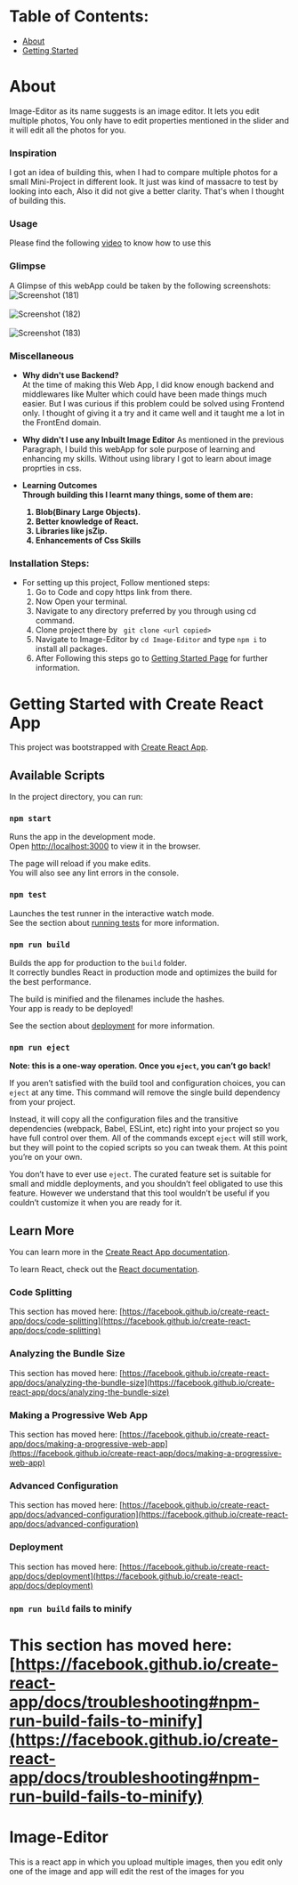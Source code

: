 # Table of Contents:
- [About](https://github.com/Naman-1234/Image-Editor#about)
- [Getting Started](https://github.com/Naman-1234/Image-Editor#getting-started-with-create-react-app)


# About
Image-Editor as its name suggests is an image editor. It lets you edit multiple photos, You only have to edit properties mentioned in the slider and it will edit all the photos for you.

### Inspiration
I got an idea of building this, when I had to compare multiple photos for a small Mini-Project in different look. It just was kind of massacre to test by looking into each, Also it did not give a better clarity. That's when I thought of building this.

### Usage
Please find the following [video](https://youtu.be/-BKU6ozhWrQ) to know how to use this 

### Glimpse
A Glimpse of this webApp could be taken by the following screenshots:
![Screenshot (181)](https://user-images.githubusercontent.com/63748249/116880265-6c033a00-ac3f-11eb-8646-5be54fe6798a.png)
<br><br>
![Screenshot (182)](https://user-images.githubusercontent.com/63748249/116880273-6efe2a80-ac3f-11eb-8cf7-2caf7c1901eb.png)
<br><br>
![Screenshot (183)](https://user-images.githubusercontent.com/63748249/116880301-76253880-ac3f-11eb-8a15-217993a69379.png)


### Miscellaneous

- <strong>Why didn't use Backend?</strong><br>
At the time of making this Web App, I did know enough backend and middlewares like Multer which could have been made things much easier.
But I was curious if this problem could be solved using Frontend only. I thought of giving it a try and it came well and it taught me a lot in the FrontEnd domain.

- <strong>Why didn't I use any Inbuilt Image Editor</strong>
As mentioned in the previous Paragraph, I build this webApp for sole purpose of learning and enhancing my skills. Without using library I got to learn about image proprties in css.

- <strong>Learning Outcomes<br>
Through building this I learnt many things, some of them are:<br>
    1. Blob(Binary Large Objects).<br>
    2. Better knowledge of React.<br>
    3. Libraries like jsZip.<br>
    4. Enhancements of Css Skills
</strong>


### Installation Steps:
- For setting up this project, Follow mentioned steps:<br>
    1. Go to Code and copy https link from there.<br>
    2. Now Open your terminal.<br>
    3. Navigate to any directory preferred by you through using cd command.<br>
    4. Clone project there by
    ``` git clone <url copied>```<br>
    5. Navigate to Image-Editor by `cd Image-Editor` and type `npm i` to install all packages.<br>
    6. After Following this steps go to [Getting Started Page](https://github.com/Naman-1234/Image-Editor#getting-started-with-create-react-app) for further information.


# Getting Started with Create React App

This project was bootstrapped with [Create React App](https://github.com/facebook/create-react-app).

## Available Scripts


In the project directory, you can run:

### `npm start`

Runs the app in the development mode.\
Open [http://localhost:3000](http://localhost:3000) to view it in the browser.

The page will reload if you make edits.\
You will also see any lint errors in the console.

### `npm test`

Launches the test runner in the interactive watch mode.\
See the section about [running tests](https://facebook.github.io/create-react-app/docs/running-tests) for more information.

### `npm run build`

Builds the app for production to the `build` folder.\
It correctly bundles React in production mode and optimizes the build for the best performance.

The build is minified and the filenames include the hashes.\
Your app is ready to be deployed!

See the section about [deployment](https://facebook.github.io/create-react-app/docs/deployment) for more information.

### `npm run eject`

**Note: this is a one-way operation. Once you `eject`, you can’t go back!**

If you aren’t satisfied with the build tool and configuration choices, you can `eject` at any time. This command will remove the single build dependency from your project.

Instead, it will copy all the configuration files and the transitive dependencies (webpack, Babel, ESLint, etc) right into your project so you have full control over them. All of the commands except `eject` will still work, but they will point to the copied scripts so you can tweak them. At this point you’re on your own.

You don’t have to ever use `eject`. The curated feature set is suitable for small and middle deployments, and you shouldn’t feel obligated to use this feature. However we understand that this tool wouldn’t be useful if you couldn’t customize it when you are ready for it.

## Learn More

You can learn more in the [Create React App documentation](https://facebook.github.io/create-react-app/docs/getting-started).

To learn React, check out the [React documentation](https://reactjs.org/).

### Code Splitting

This section has moved here: [https://facebook.github.io/create-react-app/docs/code-splitting](https://facebook.github.io/create-react-app/docs/code-splitting)

### Analyzing the Bundle Size

This section has moved here: [https://facebook.github.io/create-react-app/docs/analyzing-the-bundle-size](https://facebook.github.io/create-react-app/docs/analyzing-the-bundle-size)

### Making a Progressive Web App

This section has moved here: [https://facebook.github.io/create-react-app/docs/making-a-progressive-web-app](https://facebook.github.io/create-react-app/docs/making-a-progressive-web-app)

### Advanced Configuration

This section has moved here: [https://facebook.github.io/create-react-app/docs/advanced-configuration](https://facebook.github.io/create-react-app/docs/advanced-configuration)

### Deployment

This section has moved here: [https://facebook.github.io/create-react-app/docs/deployment](https://facebook.github.io/create-react-app/docs/deployment)

### `npm run build` fails to minify

This section has moved here: [https://facebook.github.io/create-react-app/docs/troubleshooting#npm-run-build-fails-to-minify](https://facebook.github.io/create-react-app/docs/troubleshooting#npm-run-build-fails-to-minify)
=======
# Image-Editor
This is a react app in which you upload multiple images, then you edit only one of the image and app will edit the rest of the images for you
